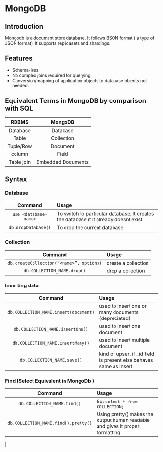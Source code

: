 # MongoDB

## Introduction

Mongodb is a document store database. It follows BSON format ( a type of JSON format). It supports replicasets and shardings.

## Features

* Schema-less
* No complex joins required for querying
* Conversion/mapping of application objects to database objects not needed.

## Equivalent Terms in MongoDB by comparison with SQL

|RDBMS |MongoDB|
:-------:|:-------:|
|Database|Database|
|Table|Collection|
|Tuple/Row| Document|
|column|Field|
|Table join | Embedded Documents|

## Syntax

### Database

|Command |Usage|
:--------------:|:-------|
|```use <database-name>```|To switch to particular database. It creates the database if it already doesnt exist|
|```db.dropDatabase()```|To drop the current database|

### Collection

|Command |Usage|
:--------------:|:-------|
|```db.createCollection(“<name>”, options)```|create a collection|
|```db.COLLECTION_NAME.drop()```| drop a collection|

### Inserting data

|Command |Usage|
:--------------:|:--------------------------|
|```db.COLLECTION_NAME.insert(document)```|used to insert one or many documents (depreciated)|
|```db.COLLECTION_NAME.insertOne()```| used to insert one document|
|```db.COLLECTION_NAME.insertMany()```| used to insert multiple document|
|```db.COLLECTION_NAME.save()```| kind of upsert if _id field is present else behaves same as insert|

### Find (Select Equivalent in MongoDb )


|Command |Usage|
:--------------:|:--------------------------|
|```db.COLLECTION_NAME.find()```|Eq: ``` select * from COLLECTION; ``` |
|```db.COLLECTION_NAME.find().pretty()```| Using pretty() makes the output human readable and gives it proper formatting
|